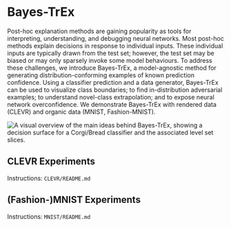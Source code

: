 # Bayes-TrEx

Post-hoc explanation methods are gaining popularity as tools for interpreting, understanding, and debugging neural networks. Most post-hoc methods explain decisions in response to individual inputs. These individual inputs are typically drawn from the test set; however, the test set may be biased or may only sparsely invoke some model behaviours. To address these challenges, we introduce Bayes-TrEx, a model-agnostic method for generating distribution-conforming examples of known prediction confidence.  Using a classifier prediction and a data generator, Bayes-TrEx can be used to visualize class boundaries; to find in-distribution adversarial examples; to understand novel-class extrapolation; and to expose neural network overconfidence. We demonstrate Bayes-TrEx with rendered data (CLEVR) and organic data (MNIST, Fashion-MNIST).

<img align="center" src="./Images/level_set_overview.svg" alt="A visual overview of the main ideas behind Bayes-TrEx, showing a decision surface for a Corgi/Bread classifier and the associated level set slices.">



## CLEVR Experiments

Instructions: `CLEVR/README.md`

## (Fashion-)MNIST Experiments

Instructions: `MNIST/README.md`
